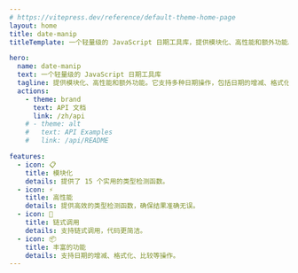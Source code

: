 ```yaml
---
# https://vitepress.dev/reference/default-theme-home-page
layout: home
title: date-manip
titleTemplate: 一个轻量级的 JavaScript 日期工具库，提供模块化、高性能和额外功能。

hero:
  name: date-manip
  text: 一个轻量级的 JavaScript 日期工具库
  tagline: 提供模块化、高性能和额外功能。它支持多种日期操作，包括日期的增减、格式化、比较等，适用于 JavaScript 和 TypeScript 环境。
  actions:
    - theme: brand
      text: API 文档
      link: /zh/api
    # - theme: alt
    #   text: API Examples
    #   link: /api/README

features:
  - icon: 📋
    title: 模块化
    details: 提供了 15 个实用的类型检测函数。
  - icon: ⚡
    title: 高性能
    details: 提供高效的类型检测函数，确保结果准确无误。
  - icon: 📖
    title: 链式调用
    details: 支持链式调用，代码更简洁。
  - icon: 📦
    title: 丰富的功能
    details: 支持日期的增减、格式化、比较等操作。
---
```


